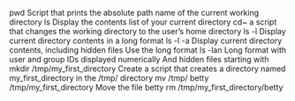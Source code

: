 pwd Script that prints the absolute path name of the current working directory
ls Display the contents list of your current directory
cd~ a script that changes the working directory to the user’s home directory
ls -l Display current directory contents in a long format
ls -l -a Display current directory contents, including hidden files Use the long format
ls -lan Long format with user and group IDs displayed numerically And hidden files starting with
mkdir /tmp/my_first_directory Create a script that creates a directory named my_first_directory in the /tmp/ directory
mv /tmp/ betty /tmp/my_first_directory Move the file betty
rm /tmp/my_first_directory/betty
